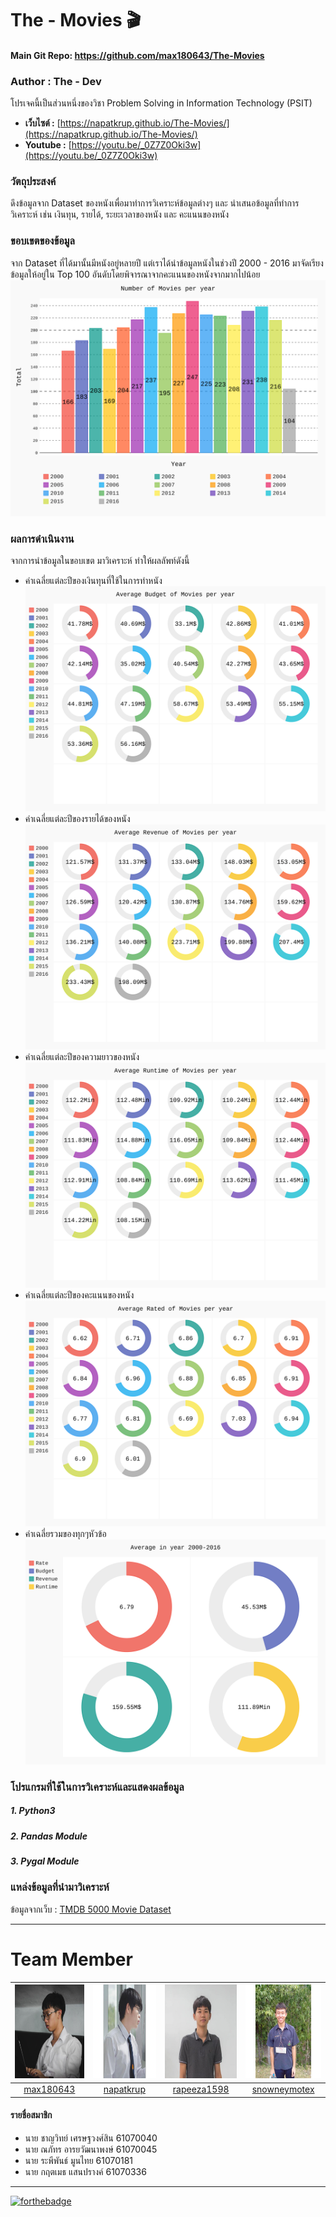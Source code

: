 # The - Movies 🎬

#### Main Git Repo: https://github.com/max180643/The-Movies

### Author : The - Dev
โปรเจคนี้เป็นส่วนหนึ่งของวิชา Problem Solving in Information Technology (PSIT)
* **เว็บไซต์ :** [https://napatkrup.github.io/The-Movies/](https://napatkrup.github.io/The-Movies/)
* **Youtube :** [https://youtu.be/_0Z7Z0Oki3w](https://youtu.be/_0Z7Z0Oki3w)

### วัตถุประสงค์
ดึงข้อมูลจาก Dataset ของหนังเพื่อมาทำการวิเคราะห์ข้อมูลต่างๆ และ นำเสนอข้อมูลที่ทำการวิเคราะห์ เช่น เงินทุน, รายได้, ระยะเวลาของหนัง และ คะแนนของหนัง

### ขอบเขตของข้อมูล
จาก Dataset ที่ได้มานั้นมีหนังอยู่หลายปี แต่เราได้นำข้อมูลหนังในช่วงปี 2000 - 2016 มาจัดเรียงข้อมูลให้อยู่ใน Top 100 อันดับโดยพิจารณาจากคะแนนของหนังจากมากไปน้อย
![number](https://github.com/NAPATKRUP/Project-The-Movies/blob/master/Graph_Export/Number_of_Movies.svg)

### ผลการดำเนินงาน
จากการนำข้อมูลในขอบเขต มาวิเคราะห์ ทำให้ผลลัพท์ดังนี้
   * ค่าเฉลี่ยแต่ละปีของเงินทุนที่ใช้ในการทำหนัง
   ![budget](https://github.com/NAPATKRUP/Project-The-Movies/blob/master/Graph_Export/Average_Budget_of_Movies.svg)
   * ค่าเฉลี่ยแต่ละปีของรายได้ของหนัง
   ![revenue](https://github.com/NAPATKRUP/Project-The-Movies/blob/master/Graph_Export/Average_Revenue_of_Movies.svg)
   * ค่าเฉลี่ยแต่ละปีของความยาวของหนัง
   ![runtime](https://github.com/NAPATKRUP/Project-The-Movies/blob/master/Graph_Export/Average_Runtime_of_Movies.svg)
   * ค่าเฉลี่ยแต่ละปีของคะแนนของหนัง
   ![rate](https://github.com/NAPATKRUP/Project-The-Movies/blob/master/Graph_Export/Average_Rated_of_Movies.svg)
   * ค่าเฉลี่ยรวมของทุกๆหัวข้อ
   ![average](https://github.com/NAPATKRUP/Project-The-Movies/blob/master/Graph_Export/All_Average_of_Movies.svg)

### โปรแกรมที่ใช้ในการวิเคราะห์และแสดงผลข้อมูล
##### 1. Python3
##### 2. Pandas Module
##### 3. Pygal Module

### แหล่งข้อมูลที่นำมาวิเคราะห์
ข้อมูลจากเว็บ : [TMDB 5000 Movie Dataset](https://www.kaggle.com/tmdb/tmdb-movie-metadata)
_____
# Team Member
|<img src="README/max180643.jpeg" width="150px" height="150px">|<img src="README/napatkrub.jpeg" width="150px" height="150px">|<img src="README/rapeeza1598.jpeg" width="150px" height="150px">|<img src="README/snowneymotex.jpeg" width="150px" height="150px">|
|:-----:|:-----:|:-----:|:-----:|
|[max180643](https://github.com/max180643)|[napatkrup](https://github.com/NAPATKRUP)|[rapeeza1598](https://github.com/rapeeza1598)|[snowneymotex](https://github.com/snowneymotex)|
#### รายชื่อสมาชิก
- นาย ชาญวิทย์ เศรษฐวงศ์สิน 61070040
- นาย ณภัทร อารยวัฒนาพงษ์ 61070045
- นาย ระพีพันธ์ มูนไทย 61070181
- นาย กฤตเมธ แสนปรางค์ 61070336
_____

[![forthebadge](https://forthebadge.com/images/badges/made-with-python.svg)](https://www.python.org/)
